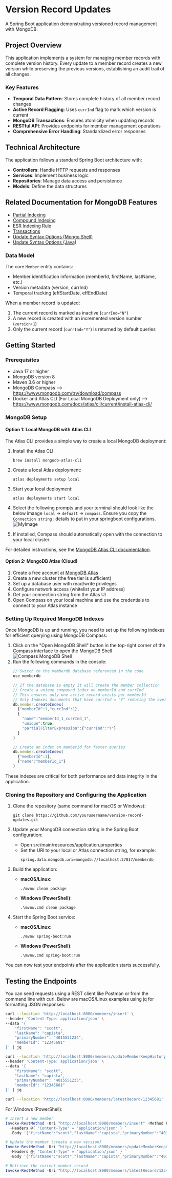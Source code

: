 # Version Record Updates

A Spring Boot application demonstrating versioned record management with MongoDB.

## Project Overview

This application implements a system for managing member records with complete version history. Every update to a member record creates a new version while preserving the previous versions, establishing an audit trail of all changes.

### Key Features

- **Temporal Data Pattern**: Stores complete history of all member record changes
- **Active Record Flagging**: Uses `currInd` flag to mark which version is current
- **MongoDB Transactions**: Ensures atomicity when updating records
- **RESTful API**: Provides endpoints for member management operations
- **Comprehensive Error Handling**: Standardized error responses

## Technical Architecture

The application follows a standard Spring Boot architecture with:

- **Controllers**: Handle HTTP requests and responses
- **Services**: Implement business logic
- **Repositories**: Manage data access and persistence
- **Models**: Define the data structures

## Related Documentation for MongoDB Features

- [Partial Indexing](https://www.mongodb.com/docs/manual/core/index-partial/)
- [Compound Indexing](https://www.mongodb.com/docs/manual/core/indexes/index-types/index-compound/)
- [ESR Indexing Rule](https://www.mongodb.com/docs/manual/tutorial/equality-sort-range-rule/)
- [Transactions](https://www.mongodb.com/docs/manual/core/transactions/)
- [Update Syntax Options (Mongo Shell)](https://www.mongodb.com/docs/manual/reference/method/db.collection.update/)
- [Update Syntax Options (Java)](https://www.mongodb.com/docs/drivers/java/sync/current/usage-examples/updateOne/)

### Data Model

The core `Member` entity contains:

- Member identification information (memberId, firstName, lastName, etc.)
- Version metadata (version, currInd)
- Temporal tracking (effStartDate, effEndDate)

When a member record is updated:
1. The current record is marked as inactive (`currInd="N"`)
2. A new record is created with an incremented version number (`version+1`)
3. Only the current record (`currInd="Y"`) is returned by default queries

## Getting Started

### Prerequisites

- Java 17 or higher
- MongoDB version 8
- Maven 3.6 or higher 
- MongoDB Compass --> https://www.mongodb.com/try/download/compass
- Docker and Atlas CLI (For Local MongoDB Deployment only) --> https://www.mongodb.com/docs/atlas/cli/current/install-atlas-cli/

### MongoDB Setup

#### Option 1: Local MongoDB with Atlas CLI

The Atlas CLI provides a simple way to create a local MongoDB deployment:

1. Install the Atlas CLI:
   ```
   brew install mongodb-atlas-cli
   ```

2. Create a local Atlas deployment:
   ```
   atlas deployments setup local
   ```

3. Start your local deployment:
   ```
   atlas deployments start local
   ```

4. Select the following prompts and your terminal should look like the below imaage `local` -> `defualt` -> `compass`.  Ensure you copy the `Connection string:` details to put in your springboot configurations. ![MyImage](readmeImages/atlas-cli-prompts.png)

5. If installed, Compass should automatically open with the connection to your local cluster.

For detailed instructions, see the [MongoDB Atlas CLI documentation](https://www.mongodb.com/docs/atlas/cli/current/atlas-cli-deploy-local/#create-a-local-atlas-deployment-1).

#### Option 2: MongoDB Atlas (Cloud)

1. Create a free account at [MongoDB Atlas](https://www.mongodb.com/cloud/atlas/register)
2. Create a new cluster (the free tier is sufficient)
3. Set up a database user with read/write privileges
4. Configure network access (whitelist your IP address)
5. Get your connection string from the Atlas UI
6. Open Compass on your local machine and use the credentials to connect to your Atlas instance

### Setting Up Required MongoDB Indexes

Once MongoDB is up and running, you need to set up the following indexes for efficient querying using MongoDB Compass:

1. Click on the "Open MongoDB Shell" button in the top-right corner of the Compass interface to open the MongoDB Shell ![Compass MongoDB Shell](readmeImages/mongodb-mongosh-shell.png)
2. Run the following commands in the console:
   ```javascript
   // Switch to the memberdb database referenced in the code
   use memberdb
   
   // If the database is empty it will create the member collection
   // Create a unique compound index on memberId and currInd
   // This ensures only one active record exists per memberId
   // Only Indexes documents that have currInd = "Y" reducing the overall size of the index
   db.member.createIndex(
     {"memberId":1,"currInd":1}, 
     {
       "name":"memberId_1_currInd_1",
       "unique":true,
       "partialFilterExpression":{"currInd":"Y"}
     }
   )
   
   // Create an index on memberId for faster queries
   db.member.createIndex(
     {"memberId":1}, 
     {"name":"memberId_1"}
   )
   ```

These indexes are critical for both performance and data integrity in the application.

### Cloning the Repository and Configuring the Application

1. Clone the repository (same command for macOS or Windows):
   ```
   git clone https://github.com/yourusername/version-record-updates.git
   ```

2. Update your MongoDB connection string in the Spring Boot configuration:
   - Open src/main/resources/application.properties
   - Set the URI to your local or Atlas connection string, for example:
     ```
     spring.data.mongodb.uri=mongodb://localhost:27017/memberdb
     ```
3. Build the application:
   - **macOS/Linux**:
     ```
     ./mvnw clean package
     ```
   - **Windows (PowerShell)**:
     ```
     .\mvnw.cmd clean package
     ```
4. Start the Spring Boot service:
   - **macOS/Linux**:
     ```
     ./mvnw spring-boot:run
     ```
   - **Windows (PowerShell)**:
     ```
     .\mvnw.cmd spring-boot:run
     ```

You can now test your endpoints after the application starts successfully.

## Testing the Endpoints

You can send requests using a REST client like Postman or from the command line with curl. Below are macOS/Linux examples using jq for formatting JSON responses:

```bash
curl --location 'http://localhost:8080/members/insert' \
--header 'Content-Type: application/json' \
--data '{
    "firstName": "scott",
    "lastName": "capista",
    "primaryNumber": "4015551234",
    "memberId": "12345681"
}' | jq

curl --location 'http://localhost:8080/members/updateMemberKeepHistory' \
--header 'Content-Type: application/json' \
--data '{
    "firstName": "scott",
    "lastName": "capista",
    "primaryNumber": "4015551235",
    "memberId": "12345681"
}' | jq

curl --location 'http://localhost:8080/members/latestRecord/12345681' | jq
```

For Windows (PowerShell):

```powershell
# Insert a new member
Invoke-RestMethod -Uri "http://localhost:8080/members/insert" -Method POST `
  -Headers @{ "Content-Type" = "application/json" } `
  -Body '{"firstName":"scott","lastName":"capista","primaryNumber":"4015551234","memberId":"12345681"}'

# Update the member (create a new version)
Invoke-RestMethod -Uri "http://localhost:8080/members/updateMemberKeepHistory" -Method POST `
  -Headers @{ "Content-Type" = "application/json" } `
  -Body '{"firstName":"scott","lastName":"capista","primaryNumber":"4015551235","memberId":"12345681"}'

# Retrieve the current member record
Invoke-RestMethod -Uri "http://localhost:8080/members/latestRecord/12345681"
```
